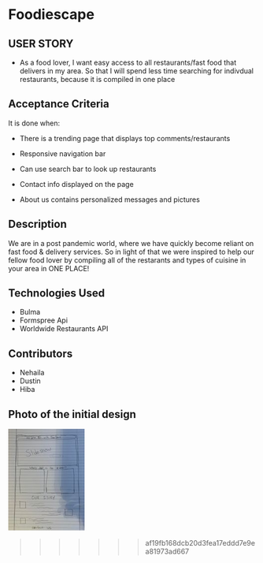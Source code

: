 <!-- <<<<<<< HEAD
<<<<<<< HEAD
## Photo of the initial design
![Wireframing](./assets/images/Wireframe.jpg)
=======
=======
>>>>>>> af19fb168dcb20d3fea17eddd7e9ea81973ad667 -->
# Foodiescape

## USER STORY

* As a food lover, I want easy access to all restaurants/fast food that delivers in my area. So that I will spend less time searching for indivdual restaurants, because it is compiled in one place

## Acceptance Criteria

It is done when:
* There is a trending page that displays top comments/restaurants

* Responsive navigation bar
* Can use search bar to look up restaurants
* Contact info displayed on the page
* About us contains personalized messages and pictures

## Description
We are in a post pandemic world, where we have quickly become reliant on fast food & delivery services. So in light of that we were inspired to help our fellow food lover by compiling all of the restarants 
and types of cuisine in your area in ONE PLACE!

## Technologies Used
* Bulma
* Formspree Api
* Worldwide Restaurants API


## Contributors
* Nehaila
* Dustin
* Hiba
<!-- <<<<<<< HEAD
>>>>>>> 995af01117632b7c09a4f6f533243decd68ac03c
======= -->



## Photo of the initial design
![Wireframing](./assets/images/Wireframe.jpg)
>>>>>>> af19fb168dcb20d3fea17eddd7e9ea81973ad667
